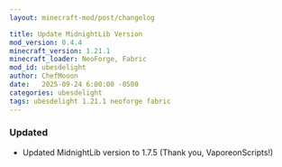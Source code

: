 ```yaml
---
layout: minecraft-mod/post/changelog

title: Update MidnightLib Version
mod_version: 0.4.4
minecraft_version: 1.21.1
minecraft_loader: NeoForge, Fabric
mod_id: ubesdelight
author: ChefMooon
date:   2025-09-24 6:00:00 -0500
categories: ubesdelight
tags: ubesdelight 1.21.1 neoforge fabric
---
```


### Updated
- Updated MidnightLib version to 1.7.5 (Thank you, VaporeonScripts!)
